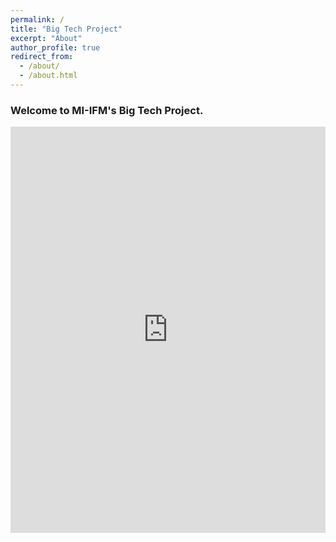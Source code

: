 ```yaml
---
permalink: /
title: "Big Tech Project"
excerpt: "About"
author_profile: true
redirect_from: 
  - /about/
  - /about.html
---
```


### Welcome to MI-IFM's Big Tech Project. 

<iframe src='https://cdn.knightlab.com/libs/timeline3/latest/embed/index.html?source=1VILrv712jmHpwZ5K_T0dDxYw-fzYb023bBTdxqUGo80&font=Default&lang=en&initial_zoom=1&height=650' width='100%' height='650' webkitallowfullscreen mozallowfullscreen allowfullscreen frameborder='0'></iframe>
